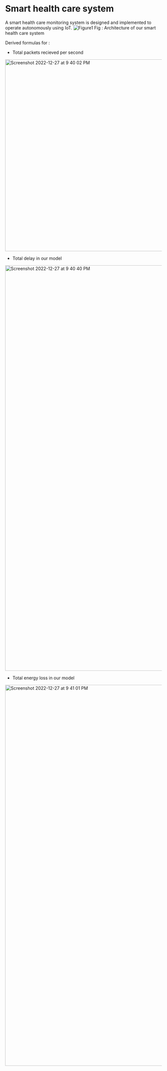 # Smart health care system
A smart health care monitoring system is designed and implemented to operate autonomously using IoT.
![Figure1](https://user-images.githubusercontent.com/37475894/208619954-1e5aefb1-1127-42b9-b1e6-e70b44642d0e.PNG)
        Fig : Architecture of our smart health care system 



Derived formulas for :

- Total packets recieved per second
<img width="616" alt="Screenshot 2022-12-27 at 9 40 02 PM" src="https://user-images.githubusercontent.com/37475894/209692509-d2146203-613a-4f51-abeb-d78f0ed6e603.png">


- Total delay in our model
<img width="1302" alt="Screenshot 2022-12-27 at 9 40 40 PM" src="https://user-images.githubusercontent.com/37475894/209692513-4d4ed43a-db9d-43b9-b29f-27ac08470aac.png">


- Total energy loss in our model
<img width="1223" alt="Screenshot 2022-12-27 at 9 41 01 PM" src="https://user-images.githubusercontent.com/37475894/209692524-99571ee1-1509-473f-8bca-69aef1662129.png">
